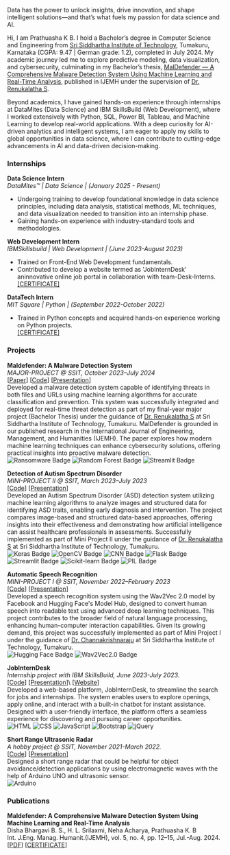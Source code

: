 <!-- ## About me -->
Data has the power to unlock insights, drive innovation, and shape intelligent solutions—and that’s what fuels my passion for data science and AI.

Hi, I am Prathuasha K B. I hold a Bachelor’s degree in Computer Science and Engineering from [Sri Siddhartha Institute of Technology](https://ssit.edu.in/), Tumakuru, Karnataka (CGPA: 9.47 | German grade: 1.2), completed in July 2024. My academic journey led me to explore predictive modeling, data visualization, and cybersecurity, culminating in my Bachelor’s thesis, [MalDefender — A Comprehensive Malware Detection System Using
Machine Learning and Real-Time Analysis](https://ijemh.com/issue_dcp/Maldefender%20%20A%20Comprehensive%20Malware%20Detection%20System%20Using%20Machine%20Learning%20and%20Real%20Time%20Analysis.pdf), published in IJEMH under the supervision of [Dr. Renukalatha S](https://scholar.google.co.in/citations?hl=en&user=SULxxEwAAAAJ).

Beyond academics, I have gained hands-on experience through internships at DataMites (Data Science) and IBM SkillsBuild (Web Development), where I worked extensively with Python, SQL, Power BI, Tableau, and Machine Learning to develop real-world applications. With a deep curiosity for AI-driven analytics and intelligent systems, I am eager to apply my skills to global opportunities in data science, where I can contribute to cutting-edge advancements in AI and data-driven decision-making.

### Internships
**Data Science Intern** \
_DataMites™ | Data Science | (January 2025 - Present)_                               
- Undergoing training to develop foundational knowledge in data science principles, including data analysis, statistical methods, ML techniques, and data visualization needed to transition into an internship phase.
-  Gaining hands-on experience with industry-standard tools and methodologies.

**Web Development Intern** \
 _IBMSkillsbuild | Web Development | (June 2023-August 2023)_                              
- Trained on Front-End Web Development fundamentals.
- Contributed to develop a website termed as 'JobInternDesk' aninnovative online job portal in collaboration with team-Desk-Interns.\
[[CERTIFICATE]](https://drive.google.com/file/d/1mzGniozi3TlECgv3KJhpUd8tKZ_X1uRY/view?usp=drive_link)

**DataTech Intern** \
 _MIT Square | Python | (September 2022-October 2022)_                               
- Trained in Python concepts and acquired hands-on experience working on Python projects.\
[[CERTIFICATE]](https://drive.google.com/file/d/1dH-F9JvA-x1s4kWJ1zQbe4XeHlo3Lrxv/view?usp=drive_link)

### Projects
**Maldefender: A Malware Detection System**  
*MAJOR-PROJECT @ SSIT, October 2023–July 2024*\
\[[Paper](https://ijemh.com/issue_dcp/Maldefender%20%20A%20Comprehensive%20Malware%20Detection%20System%20Using%20Machine%20Learning%20and%20Real%20Time%20Analysis.pdf)\] \[[Code](https://github.com/PrathuashaKB/MALDEFENDER-A-Malware-Detection-System)\] \[[Presentation](https://github.com/PrathuashaKB/MALDEFENDER-A-Malware-Detection-System/blob/main/MALDEFENDERppt.pptx)\]\
Developed a malware detection system capable of identifying threats in both files and URLs using machine learning algorithms for accurate classification and prevention. This system was successfully integrated and deployed for real-time threat detection as part of my final-year major project (Bachelor Thesis) under the guidance of [Dr. Renukalatha S](https://scholar.google.com/citations?hl=en&user=SULxxEwAAAAJ) at Sri Siddhartha Institute of Technology, Tumakuru. MalDefender is grounded in our published research in the International Journal of Engineering, Management, and Humanities (IJEMH). The paper explores how modern machine learning techniques can enhance cybersecurity solutions, offering practical insights into proactive malware detection.\
![Ransomware Badge](https://img.shields.io/badge/-Ransomware-%23000000?logo=bugatti&logoColor=red)
![Random Forest Badge](https://img.shields.io/badge/-Random%20Forest-%23000000?logo=scikit-learn&logoColor=orange)
![Streamlit Badge](https://img.shields.io/badge/-Streamlit-%23000000?logo=streamlit&logoColor=brightgreen)

**Detection of Autism Spectrum Disorder**  
*MINI-PROJECT II @ SSIT, March 2023–July 2023*\
\[[Code](https://github.com/PrathuashaKB/Detection-Of-ASD)\] \[[Presentation](https://github.com/PrathuashaKB/Detection-Of-ASD/blob/main/Project%20Presentation.pptx)\]\
Developed an Autism Spectrum Disorder (ASD) detection system utilizing machine learning algorithms to analyze images and structured data for identifying ASD traits, enabling early diagnosis and intervention. The project compares image-based and structured data-based approaches, offering insights into their effectiveness and demonstrating how artificial intelligence can assist healthcare professionals in assessments. Successfully implemented as part of Mini Project II under the guidance of [Dr. Renukalatha S](https://scholar.google.com/citations?hl=en&user=SULxxEwAAAAJ) at Sri Siddhartha Institute of Technology, Tumakuru.\
![Keras Badge](https://img.shields.io/badge/-Keras-%23000000?logo=keras&logoColor=FF0000)
![OpenCV Badge](https://img.shields.io/badge/-OpenCV-%23000000?logo=opencv&logoColor=white)
![CNN Badge](https://img.shields.io/badge/-CNN-%23000000?logo=tensorflow&logoColor=FF6F00)
![Flask Badge](https://img.shields.io/badge/-Flask-%23000000?logo=flask&logoColor=white)
![Streamlit Badge](https://img.shields.io/badge/-Streamlit-%23000000?logo=streamlit&logoColor=brightgreen)
![Scikit-learn Badge](https://img.shields.io/badge/-Scikit--learn-%23000000?logo=scikitlearn&logoColor=F7931E)
![PIL Badge](https://img.shields.io/badge/-PIL-%23000000?logo=python&logoColor=yellow)

**Automatic Speech Recognition**  
*MINI-PROJECT I @ SSIT, November 2022–February 2023*\
\[[Code](https://github.com/PrathuashaKB/ASR-Using-Deep-Learning)\] \[[Presentation](https://github.com/PrathuashaKB/ASR-Using-Deep-Learning/blob/main/Project%20Presentation.pptx)\]\
Developed a speech recognition system using the Wav2Vec 2.0 model by Facebook and Hugging Face's Model Hub, designed to convert human speech into readable text using advanced deep learning techniques. This project contributes to the broader field of natural language processing, enhancing human-computer interaction capabilities. Given its growing demand, this project was successfully implemented as part of Mini Project I under the guidance of [Dr. Channakrishnaraju](https://scholar.google.com/citations?hl=en&user=Gt3ehfYAAAAJ) at Sri Siddhartha Institute of Technology, Tumakuru.\
![Hugging Face Badge](https://img.shields.io/badge/-Hugging%20Face-%23000000?logo=huggingface&logoColor=FFD21F)
![Wav2Vec2.0 Badge](https://img.shields.io/badge/-Wav2Vec2.0-%23000000?logo=tensorflow&logoColor=FF6F00)

**JobInternDesk**  
*Internship project with IBM SkillsBuild, June 2023-July 2023.*\
\[[Code](https://github.com/PrathuashaKB/JobInternDesk)\] \[[Presentation](https://github.com/PrathuashaKB/JobInternDesk/blob/main/JOBINTERNDESK-PPT.pptx)\]\ \[[Website](https://jobinterndesk7internship.on.drv.tw/www.JobInternDesk.com/JobInternDesk%20Website/)\]\
Developed a web-based platform, JobInternDesk, to streamline the search for jobs and internships. The system enables users to explore openings, apply online, and interact with a built-in chatbot for instant assistance. Designed with a user-friendly interface, the platform offers a seamless experience for discovering and pursuing career opportunities.\
![HTML](https://img.shields.io/badge/-HTML-%23000000?logo=html5&logoColor=orange)
![CSS](https://img.shields.io/badge/-CSS-%23000000?logo=css3&logoColor=blue)
![JavaScript](https://img.shields.io/badge/-JS-%23000000?logo=javascript&logoColor=yellow)
![Bootstrap](https://img.shields.io/badge/-Bootstrap-%23000000?logo=bootstrap&logoColor=violet)
![jQuery](https://img.shields.io/badge/-jQuery-%23000000?logo=jquery&logoColor=lightblue)

**Short Range Ultrasonic Radar**  
*A hobby project @ SSIT, November 2021-March 2022.*\
\[[Code](https://github.com/PrathuashaKB/Short-Range-Ultrasonic-Radar)\] \[[Presentation](https://github.com/PrathuashaKB/Short-Range-Ultrasonic-Radar/blob/main/SRUR%20Presentation.pptx)\]\
 Designed a short range radar that could be helpful for object avoidance/detection applications by using electromagnetic waves with the help of Arduino UNO and ultrasonic sensor.\
![Arduino](https://img.shields.io/badge/-Arduino-%23000000?logo=arduino&logoColor=green) 

### Publications
**Maldefender: A Comprehensive Malware Detection System Using Machine Learning and Real-Time Analysis** \
 Disha Bhargavi B. S., H. L. Srilaxmi, Neha Acharya, Prathuasha K. B \
Int. J.Eng. Manag. Humanit.(IJEMH), vol. 5, no. 4, pp. 12–15, Jul.-Aug. 2024.\
\[[PDF](https://ijemh.com/issue_dcp/Maldefender%20%20A%20Comprehensive%20Malware%20Detection%20System%20Using%20Machine%20Learning%20and%20Real%20Time%20Analysis.pdf)\] \[[CERTIFICATE](https://github.com/PrathuashaKB/MALDEFENDER-A-Malware-Detection-System/blob/main/Certificat%20of%20Publication.jpg)\]
